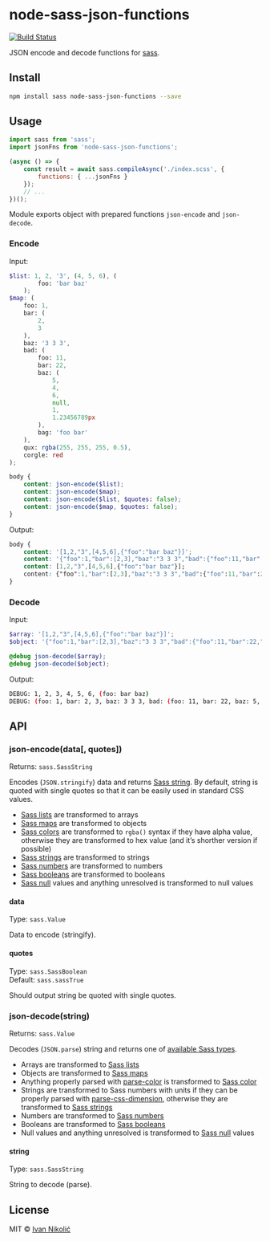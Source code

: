 # node-sass-json-functions

[![Build Status][ci-img]][ci]

JSON encode and decode functions for [sass][sass].

## Install

```sh
npm install sass node-sass-json-functions --save
```

## Usage

```js
import sass from 'sass';
import jsonFns from 'node-sass-json-functions';

(async () => {
	const result = await sass.compileAsync('./index.scss', {
		functions: { ...jsonFns }
	});
	// ...
})();
```

Module exports object with prepared functions `json-encode` and `json-decode`.

### Encode

Input:

```scss
$list: 1, 2, '3', (4, 5, 6), (
		foo: 'bar baz'
	);
$map: (
	foo: 1,
	bar: (
		2,
		3
	),
	baz: '3 3 3',
	bad: (
		foo: 11,
		bar: 22,
		baz: (
			5,
			4,
			6,
			null,
			1,
			1.23456789px
		),
		bag: 'foo bar'
	),
	qux: rgba(255, 255, 255, 0.5),
	corgle: red
);

body {
	content: json-encode($list);
	content: json-encode($map);
	content: json-encode($list, $quotes: false);
	content: json-encode($map, $quotes: false);
}
```

Output:

```css
body {
	content: '[1,2,"3",[4,5,6],{"foo":"bar baz"}]';
	content: '{"foo":1,"bar":[2,3],"baz":"3 3 3","bad":{"foo":11,"bar":22,"baz":[5,4,6,null,1,"1.23457px"],"bag":"foo bar"},"qux":"rgba(255,255,255,0.5)","corgle":"#f00"}';
	content: [1,2,"3",[4,5,6],{"foo":"bar baz"}];
	content: {"foo":1,"bar":[2,3],"baz":"3 3 3","bad":{"foo":11,"bar":22,"baz":[5,4,6,null,1,"1.23457px"],"bag":"foo bar"},"qux":"rgba(255,255,255,0.5)","corgle":"#f00"};
}
```

### Decode

Input:

```scss
$array: '[1,2,"3",[4,5,6],{"foo":"bar baz"}]';
$object: '{"foo":1,"bar":[2,3],"baz":"3 3 3","bad":{"foo":11,"bar":22,"baz":[5,4,6,null,1,"1.23456789px"],"bag":"foo bar"},"qux":"rgba(255,255,255,0.5)","corgle":"#f00"}';

@debug json-decode($array);
@debug json-decode($object);
```

Output:

```sh
DEBUG: 1, 2, 3, 4, 5, 6, (foo: bar baz)
DEBUG: (foo: 1, bar: 2, 3, baz: 3 3 3, bad: (foo: 11, bar: 22, baz: 5, 4, 6, null, 1, 1.23456789px, bag: foo bar), qux: rgba(255, 255, 255, 0.5), corgle: red)
```

## API

### json-encode(data[, quotes])

Returns: `sass.SassString`

Encodes (`JSON.stringify`) data and returns [Sass string][sass-string]. By
default, string is quoted with single quotes so that it can be easily used in
standard CSS values.

-   [Sass lists][sass-list] are transformed to arrays
-   [Sass maps][sass-map] are transformed to objects
-   [Sass colors][sass-color] are transformed to `rgba()` syntax if they have
    alpha value, otherwise they are transformed to hex value (and it’s shorther
    version if possible)
-   [Sass strings][sass-string] are transformed to strings
-   [Sass numbers][sass-number] are transformed to numbers
-   [Sass booleans][sass-boolean] are transformed to booleans
-   [Sass null][sass-null] values and anything unresolved is transformed to null
    values

#### data

Type: `sass.Value`

Data to encode (stringify).

#### quotes

Type: `sass.SassBoolean`  
Default: `sass.sassTrue`

Should output string be quoted with single quotes.

### json-decode(string)

Returns: `sass.Value`

Decodes (`JSON.parse`) string and returns one of [available Sass
types][sass-types].

-   Arrays are transformed to [Sass lists][sass-list]
-   Objects are transformed to [Sass maps][sass-map]
-   Anything properly parsed with [parse-color][parse-color] is transformed to
    [Sass color][sass-color]
-   Strings are transformed to Sass numbers with units if they can be properly
    parsed with [parse-css-dimension][parse-css-dimension], otherwise they are
    transformed to [Sass strings][sass-string]
-   Numbers are transformed to [Sass numbers][sass-number]
-   Booleans are transformed to [Sass booleans][sass-boolean]
-   Null values and anything unresolved is transformed to [Sass null][sass-null]
    values

#### string

Type: `sass.SassString`

String to decode (parse).

## License

MIT © [Ivan Nikolić](http://ivannikolic.com)

<!-- prettier-ignore-start -->

[ci]: https://github.com/niksy/node-sass-json-functions/actions?query=workflow%3ACI
[ci-img]: https://github.com/niksy/node-sass-json-functions/workflows/CI/badge.svg?branch=master
[sass]: https://github.com/sass/dart-sass
[sass-types]: https://sass-lang.com/documentation/js-api/classes/Value
[sass-list]: https://sass-lang.com/documentation/values/lists
[sass-map]: https://sass-lang.com/documentation/values/maps
[sass-color]: https://sass-lang.com/documentation/values/colors
[sass-number]: https://sass-lang.com/documentation/values/numbers
[sass-string]: https://sass-lang.com/documentation/values/strings
[sass-null]: https://sass-lang.com/documentation/values/null
[sass-boolean]: https://sass-lang.com/documentation/values/booleans
[parse-color]: https://github.com/substack/parse-color
[parse-css-dimension]: https://github.com/jedmao/parse-css-dimension

<!-- prettier-ignore-end -->
